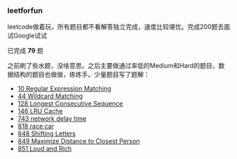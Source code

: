 ### leetforfun
leetcode做着玩，所有题目都不看解答独立完成，速度比较堪忧。完成200题去面试Google试试

已完成 **79** 题


之前刷了些水题，没啥意思。之后主要做通过率低的Medium和Hard的题目，数据结构的题目也做做，练练手。少量题目写了题解：

- [10 Regular Expression Matching](./leet_10/readme.md)
- [44 Wildcard Matching](./leet_44/readme.md)
- [128 Longest Consecutive Sequence](./leet_128/readme.md)
- [146 LRU Cache](./leet_146/readme.md)
- [743 network delay time](./leet_743/readme.md)
- [818 race car](./leet_818/readme.md)
- [848 Shifting Letters](./leet_848/readme.md)
- [849 Maximize Distance to Closest Person](./leet_849/readme.md)
- [851 Loud and Rich](./leet_851/readme.md)